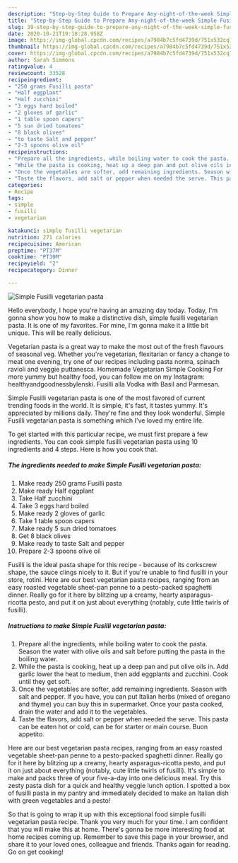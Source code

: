 ```yaml
---
description: "Step-by-Step Guide to Prepare Any-night-of-the-week Simple Fusilli vegetarian pasta"
title: "Step-by-Step Guide to Prepare Any-night-of-the-week Simple Fusilli vegetarian pasta"
slug: 39-step-by-step-guide-to-prepare-any-night-of-the-week-simple-fusilli-vegetarian-pasta
date: 2020-10-21T19:18:28.958Z
image: https://img-global.cpcdn.com/recipes/a7984b7c5fd4739d/751x532cq70/simple-fusilli-vegetarian-pasta-recipe-main-photo.jpg
thumbnail: https://img-global.cpcdn.com/recipes/a7984b7c5fd4739d/751x532cq70/simple-fusilli-vegetarian-pasta-recipe-main-photo.jpg
cover: https://img-global.cpcdn.com/recipes/a7984b7c5fd4739d/751x532cq70/simple-fusilli-vegetarian-pasta-recipe-main-photo.jpg
author: Sarah Simmons
ratingvalue: 4
reviewcount: 33528
recipeingredient:
- "250 grams Fusilli pasta"
- "Half eggplant"
- "Half zucchini"
- "3 eggs hard boiled"
- "2 gloves of garlic"
- "1 table spoon capers"
- "5 sun dried tomatoes"
- "8 black olives"
- "to taste Salt and pepper"
- "2-3 spoons olive oil"
recipeinstructions:
- "Prepare all the ingredients, while boiling water to cook the pasta. Season the water with olive oils and salt before putting the pasta in the boiling water."
- "While the pasta is cooking, heat up a deep pan and put olive oils in. Add garlic lower the heat to medium, then add eggplants and zucchini. Cook until they get soft."
- "Once the vegetables are softer, add remaining ingredients. Season with salt and pepper. If you have, you can put Italian herbs (mixed of oregano and thyme) you can buy this in supermarket. Once your pasta cooked, drain the water and add it to the vegetables."
- "Taste the flavors, add salt or pepper when needed the serve. This pasta can be eaten hot or cold, can be for starter or main course. Buon appetito."
categories:
- Recipe
tags:
- simple
- fusilli
- vegetarian

katakunci: simple fusilli vegetarian 
nutrition: 271 calories
recipecuisine: American
preptime: "PT37M"
cooktime: "PT39M"
recipeyield: "2"
recipecategory: Dinner

---
```



![Simple Fusilli vegetarian pasta](https://img-global.cpcdn.com/recipes/a7984b7c5fd4739d/751x532cq70/simple-fusilli-vegetarian-pasta-recipe-main-photo.jpg)

Hello everybody, I hope you're having an amazing day today. Today, I'm gonna show you how to make a distinctive dish, simple fusilli vegetarian pasta. It is one of my favorites. For mine, I'm gonna make it a little bit unique. This will be really delicious.

Vegetarian pasta is a great way to make the most out of the fresh flavours of seasonal veg. Whether you&#39;re vegetarian, flexitarian or fancy a change to meat one evening, try one of our recipes including pasta norma, spinach ravioli and veggie puttanesca. Homemade Vegetarian Simple Cooking For more yummy but healthy food, you can follow me on my Instagram: healthyandgoodnessbylenski. Fusilli alla Vodka with Basil and Parmesan.

Simple Fusilli vegetarian pasta is one of the most favored of current trending foods in the world. It is simple, it's fast, it tastes yummy. It's appreciated by millions daily. They're fine and they look wonderful. Simple Fusilli vegetarian pasta is something which I've loved my entire life.


To get started with this particular recipe, we must first prepare a few ingredients. You can cook simple fusilli vegetarian pasta using 10 ingredients and 4 steps. Here is how you cook that.

<!--inarticleads1-->

##### The ingredients needed to make Simple Fusilli vegetarian pasta:

1. Make ready 250 grams Fusilli pasta
1. Make ready Half eggplant
1. Take Half zucchini
1. Take 3 eggs hard boiled
1. Make ready 2 gloves of garlic
1. Take 1 table spoon capers
1. Make ready 5 sun dried tomatoes
1. Get 8 black olives
1. Make ready to taste Salt and pepper
1. Prepare 2-3 spoons olive oil


Fusilli is the ideal pasta shape for this recipe - because of its corkscrew shape, the sauce clings nicely to it. But if you&#39;re unable to find fusilli in your store, rotini. Here are our best vegetarian pasta recipes, ranging from an easy roasted vegetable sheet-pan penne to a pesto-packed spaghetti dinner. Really go for it here by blitzing up a creamy, hearty asparagus-ricotta pesto, and put it on just about everything (notably, cute little twirls of fusilli). 

<!--inarticleads2-->

##### Instructions to make Simple Fusilli vegetarian pasta:

1. Prepare all the ingredients, while boiling water to cook the pasta. Season the water with olive oils and salt before putting the pasta in the boiling water.
1. While the pasta is cooking, heat up a deep pan and put olive oils in. Add garlic lower the heat to medium, then add eggplants and zucchini. Cook until they get soft.
1. Once the vegetables are softer, add remaining ingredients. Season with salt and pepper. If you have, you can put Italian herbs (mixed of oregano and thyme) you can buy this in supermarket. Once your pasta cooked, drain the water and add it to the vegetables.
1. Taste the flavors, add salt or pepper when needed the serve. This pasta can be eaten hot or cold, can be for starter or main course. Buon appetito.


Here are our best vegetarian pasta recipes, ranging from an easy roasted vegetable sheet-pan penne to a pesto-packed spaghetti dinner. Really go for it here by blitzing up a creamy, hearty asparagus-ricotta pesto, and put it on just about everything (notably, cute little twirls of fusilli). It&#39;s simple to make and packs three of your five-a-day into one delicious meal. Try this zesty pasta dish for a quick and healthy veggie lunch option. I spotted a box of fusilli pasta in my pantry and immediately decided to make an Italian dish with green vegetables and a pesto! 

So that is going to wrap it up with this exceptional food simple fusilli vegetarian pasta recipe. Thank you very much for your time. I am confident that you will make this at home. There's gonna be more interesting food at home recipes coming up. Remember to save this page in your browser, and share it to your loved ones, colleague and friends. Thanks again for reading. Go on get cooking!
